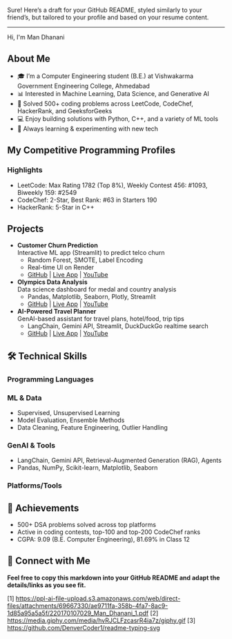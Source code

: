 Sure! Here’s a draft for your GitHub README, styled similarly to your friend’s, but tailored to your profile and based on your resume content.

---
Hi, I'm Man Dhanani 

  



 
 


##  About Me




- 🎓 I’m a Computer Engineering student (B.E.) at Vishwakarma Government Engineering College, Ahmedabad
- 📊 Interested in Machine Learning, Data Science, and Generative AI
- 🏅 Solved 500+ coding problems across LeetCode, CodeChef, HackerRank, and GeeksforGeeks
- 💻 Enjoy building solutions with Python, C++, and a variety of ML tools
- 🚀 Always learning & experimenting with new tech

##  My Competitive Programming Profiles








### Highlights

- LeetCode: Max Rating 1782 (Top 8%), Weekly Contest 456: #1093, Biweekly 159: #2549
- CodeChef: 2-Star, Best Rank: #63 in Starters 190
- HackerRank: 5-Star in C++

##  Projects

- **Customer Churn Prediction**  
  Interactive ML app (Streamlit) to predict telco churn  
  - Random Forest, SMOTE, Label Encoding  
  - Real-time UI on Render  
  - [GitHub](#) | [Live App](#) | [YouTube](#)
- **Olympics Data Analysis**  
  Data science dashboard for medal and country analysis  
  - Pandas, Matplotlib, Seaborn, Plotly, Streamlit  
  - [GitHub](#) | [Live App](#) | [YouTube](#)
- **AI-Powered Travel Planner**  
  GenAI-based assistant for travel plans, hotel/food, trip tips  
  - LangChain, Gemini API, Streamlit, DuckDuckGo realtime search  
  - [GitHub](#) | [Live App](#) | [YouTube](#)

## 🛠 Technical Skills

### Programming Languages


  
  
  
  


### ML & Data

- Supervised, Unsupervised Learning
- Model Evaluation, Ensemble Methods
- Data Cleaning, Feature Engineering, Outlier Handling

### GenAI & Tools

- LangChain, Gemini API, Retrieval-Augmented Generation (RAG), Agents
- Pandas, NumPy, Scikit-learn, Matplotlib, Seaborn

### Platforms/Tools


  
  
  
  


## 🌱 Achievements

- 500+ DSA problems solved across top platforms
- Active in coding contests, top-100 and top-200 CodeChef ranks
- CGPA: 9.09 (B.E. Computer Engineering), 81.69% in Class 12

## :link: Connect with Me











    
    



    






**Feel free to copy this markdown into your GitHub README and adapt the details/links as you see fit.**

[1] https://ppl-ai-file-upload.s3.amazonaws.com/web/direct-files/attachments/69667330/ae9711fa-358b-4fa7-8ac9-1d85a95a5a5f/220170107029_Man_Dhanani_1.pdf
[2] https://media.giphy.com/media/hvRJCLFzcasrR4ia7z/giphy.gif
[3] https://github.com/DenverCoder1/readme-typing-svg

